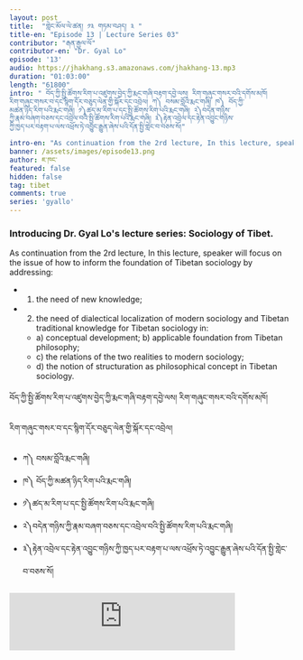 ```yaml
---
layout: post
title:  "གླེང་མོལ་ལེ་ཚན། ༡༣ གཏམ་བཤད། ༣ "
title-en: "Episode 13 | Lecture Series 03"
contributor: "རྒན་རྒྱལ་ལོ"
contributor-en: "Dr. Gyal Lo"
episode: '13'
audio: https://jhakhang.s3.amazonaws.com/jhakhang-13.mp3
duration: "01:03:00"
length: "61800"
intro: " བོད་ཀྱི་སྤྱི་ཚོགས་རིག་པ་འཛུགས་བྱེད་ཀྱི་རྨང་གཞི་བརྟག་དབྱེ་ལས། རིག་གཞུང་གསར་བའི་དགོས་མཁོ།
རིག་གཞུང་གསར་བ་དང་སྙིག་དོར་བཅུད་ལེན་གྱི་སྐོར་དང་འབྲེལ། ཀ༽ བསམ་བློའི་རྨང་གཞི། ཁ༽ བོད་ཀྱི་
མཚན་ཉིད་རིག་པའི་རྨང་གཞི། ༡༽ཚད་མ་རིག་པ་དང་སྤྱི་ཚོགས་རིག་པའི་རྨང་གཞི། ༢༽བདེན་གཉིས་
ཀྱི་རྣམ་བཞག་བཅས་དང་འབྲེལ་བའི་སྤྱི་ཚོགས་རིག་པའི་རྨང་གཞི། ༣༽རྟེན་འབྲེལ་དང་རྟེན་འབྱུང་གཉིས་
ཀྱི་ཁྱད་པར་བརྟག་པ་ལས་འཕྲོས་ཏེ་འབྱུང་རྒྱུན་ཞེས་པའི་དོན་སྤྱི་གླེང་བ་བཅས་སོ།"

intro-en: "As continuation from the 2rd lecture, In this lecture, speaker will focus on the issue of how to inform the foundation of Tibetan sociology by addressing: 1) the need of new knowledge; 2) the need of dialectical localization of modern sociology and Tibetan traditional knowledge for Tibetan sociology in: a) conceptual development; b) applicable foundation from Tibetan philosophy; c) the relations of the two realities to modern sociology; d) the notion of structuration as philosophical concept in Tibetan sociology."
banner: /assets/images/episode13.png
author: ཇ་ཁང་
featured: false
hidden: false
tag: tibet
comments: true
series: 'gyallo'
---
```

### Introducing Dr. Gyal Lo's lecture series: Sociology of Tibet.

As continuation from the 2rd lecture, In this lecture, speaker will focus on the issue of how to inform the foundation of Tibetan sociology by addressing: 
- 1) the need of new knowledge; 
- 2) the need of dialectical localization of modern sociology and Tibetan traditional knowledge for Tibetan sociology in: 
	- a) conceptual development; b) applicable foundation from Tibetan philosophy; 
	- c) the relations of the two realities to modern sociology; 
	- d) the notion of structuration as philosophical concept in Tibetan sociology.


 བོད་ཀྱི་སྤྱི་ཚོགས་རིག་པ་འཛུགས་བྱེད་ཀྱི་རྨང་གཞི་བརྟག་དབྱེ་ལས། རིག་གཞུང་གསར་བའི་དགོས་མཁོ།

རིག་གཞུང་གསར་བ་དང་སྙིག་དོར་བཅུད་ལེན་གྱི་སྐོར་དང་འབྲེལ། 
- ཀ༽ བསམ་བློའི་རྨང་གཞི། 
- ཁ༽ བོད་ཀྱི་མཚན་ཉིད་རིག་པའི་རྨང་གཞི། 
 - ༡༽ཚད་མ་རིག་པ་དང་སྤྱི་ཚོགས་རིག་པའི་རྨང་གཞི། 
 - ༢༽བདེན་གཉིས་ཀྱི་རྣམ་བཞག་བཅས་དང་འབྲེལ་བའི་སྤྱི་ཚོགས་རིག་པའི་རྨང་གཞི། 
 - ༣༽རྟེན་འབྲེལ་དང་རྟེན་འབྱུང་གཉིས་ཀྱི་ཁྱད་པར་བརྟག་པ་ལས་འཕྲོས་ཏེ་འབྱུང་རྒྱུན་ཞེས་པའི་དོན་སྤྱི་གླེང་བ་བཅས་སོ།

<iframe src="https://podcasters.spotify.com/pod/show/jhakhang/embed/episodes/Episode-13--Lecture-Series-03-e27cuvd" height="102px" width="400px" frameborder="0" scrolling="no"></iframe>

